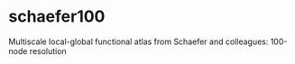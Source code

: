 # schaefer100
Multiscale local-global functional atlas from Schaefer and colleagues: 100-node resolution
